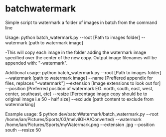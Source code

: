 # batchwatermark
Simple script to watermark a folder of images in batch from the command line

Usage: python batch_watermark.py --root [Path to images folder] --watermark [path to watermark image] 

-This will copy each image in the folder adding the watermark image specified over the center of the new copy.  Output image filenames will be appended with: "-watermark".

Additional usage: python batch_watermark.py --root [Path to images folder] --watermark [path to watermark image] --name [Preffered appendix for files, replaces "-watermark"]
							--extension [Image extensions to look out for]  --position [Preferred position of watermark EG. north, south, east, west, center, southeast, etc]
							--resize [Percentage image copy should be to original image i.e 50 - half size]  --exclude [path content to exclude from watermarking]

Example usage:
$ python dev/batchWatermark/batch_watermark.py --root /home/ian/Pictures/Sports/03/melvilGHA/Converted/ --watermark /home/ian/Pictures/Sports/myWatermark.png --extension .jpg --position south --resize 50
